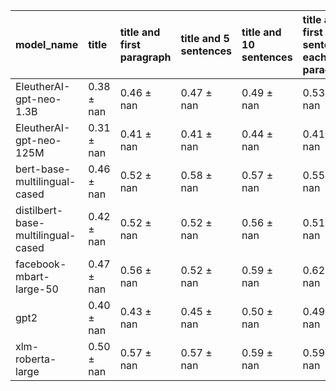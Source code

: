| model_name                         | title          | title and first paragraph   | title and 5 sentences   | title and 10 sentences   | title and first sentence each paragraph   | raw text           |
|:-----------------------------------|:---------------|:----------------------------|:------------------------|:-------------------------|:------------------------------------------|:-------------------|
| EleutherAI-gpt-neo-1.3B            | 0.38 $\pm$ nan | 0.46 $\pm$ nan              | 0.47 $\pm$ nan          | 0.49 $\pm$ nan           | 0.53 $\pm$ nan                            | 0                  |
| EleutherAI-gpt-neo-125M            | 0.31 $\pm$ nan | 0.41 $\pm$ nan              | 0.41 $\pm$ nan          | 0.44 $\pm$ nan           | 0.41 $\pm$ nan                            | 0.54 $\pm$ nan     |
| bert-base-multilingual-cased       | 0.46 $\pm$ nan | 0.52 $\pm$ nan              | 0.58 $\pm$ nan          | 0.57 $\pm$ nan           | 0.55 $\pm$ nan                            | 0.57 $\pm$ nan     |
| distilbert-base-multilingual-cased | 0.42 $\pm$ nan | 0.52 $\pm$ nan              | 0.52 $\pm$ nan          | 0.56 $\pm$ nan           | 0.51 $\pm$ nan                            | 0.56 $\pm$ nan     |
| facebook-mbart-large-50            | 0.47 $\pm$ nan | 0.56 $\pm$ nan              | 0.52 $\pm$ nan          | 0.59 $\pm$ nan           | 0.62 $\pm$ nan                            | 0.65 $\pm$ nan     |
| gpt2                               | 0.40 $\pm$ nan | 0.43 $\pm$ nan              | 0.45 $\pm$ nan          | 0.50 $\pm$ nan           | 0.49 $\pm$ nan                            | 0.57 $\pm$ nan     |
| xlm-roberta-large                  | 0.50 $\pm$ nan | 0.57 $\pm$ nan              | 0.57 $\pm$ nan          | 0.59 $\pm$ nan           | 0.59 $\pm$ nan                            | **0.68 $\pm$ nan** |